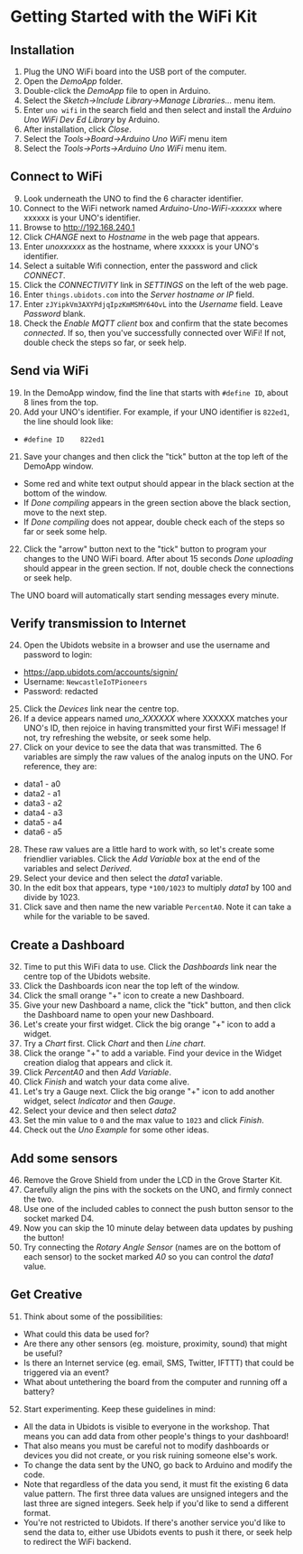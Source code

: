 Getting Started with the WiFi Kit
====================================

Installation
------------

1. Plug the UNO WiFi board into the USB port of the computer.
2. Open the _DemoApp_ folder.
3. Double-click the _DemoApp_ file to open in Arduino.
4. Select the _Sketch->Include Library->Manage Libraries..._ menu item.
5. Enter `uno wifi` in the search field and then select and install the _Arduino Uno WiFi Dev Ed Library_ by Arduino.
6. After installation, click _Close_.
7. Select the _Tools->Board->Arduino Uno WiFi_ menu item
8. Select the _Tools->Ports->Arduino Uno WiFi_ menu item.


Connect to WiFi
---------------

9. Look underneath the UNO to find the 6 character identifier.
10. Connect to the WiFi network named _Arduino-Uno-WiFi-xxxxxx_ where xxxxxx is your UNO's identifier.
11. Browse to http://192.168.240.1
12. Click _CHANGE_ next to _Hostname_ in the web page that appears.
13. Enter _unoxxxxxx_ as the hostname, where xxxxxx is your UNO's identifier.
14. Select a suitable Wifi connection, enter the password and click _CONNECT_.
15. Click the _CONNECTIVITY_ link in _SETTINGS_ on the left of the web page.
16. Enter `things.ubidots.com` into the _Server hostname or IP_ field.
17. Enter `zJYipkVm3AXYPdjqIpzKmMSMY64OvL` into the _Username_ field. Leave _Password_ blank.
18. Check the _Enable MQTT client_ box and confirm that the state becomes _connected_. If so, then you've successfully connected over WiFi! If not, double check the steps so far, or seek help.


Send via WiFi
-------------

19. In the DemoApp window, find the line that starts with `#define ID`, about 8 lines from the top.
20. Add your UNO's identifier. For example, if your UNO identifier is `822ed1`, the line should look like:
* `#define ID    822ed1`
21. Save your changes and then click the "tick" button at the top left of the DemoApp window.
* Some red and white text output should appear in the black section at the bottom of the window.
* If _Done compiling_ appears in the green section above the black section, move to the next step.
* If _Done compiling_ does not appear, double check each of the steps so far or seek some help.
22. Click the "arrow" button next to the "tick" button to program your changes to the UNO WiFi board. After about 15 seconds _Done uploading_ should appear in the green section. If not, double check the connections or seek help.

The UNO board will automatically start sending messages every minute.


Verify transmission to Internet
-------------------------------

24. Open the Ubidots website in a browser and use the username and password to login:
* https://app.ubidots.com/accounts/signin/
* Username: `NewcastleIoTPioneers`
* Password: redacted
25. Click the _Devices_ link near the centre top.
26. If a device appears named _uno_XXXXXX_ where XXXXXX matches your UNO's ID, then rejoice in having transmitted your first WiFi message! If not, try refreshing the website, or seek some help.
27. Click on your device to see the data that was transmitted. The 6 variables are simply the raw values of the analog inputs on the UNO. For reference, they are:
* data1 - a0
* data2 - a1
* data3 - a2
* data4 - a3
* data5 - a4
* data6 - a5
28. These raw values are a little hard to work with, so let's create some friendlier variables. Click the _Add Variable_ box at the end of the variables and select _Derived_.
29. Select your device and then select the _data1_ variable.
30. In the edit box that appears, type `*100/1023` to multiply _data1_ by 100 and divide by 1023.
31. Click save and then name the new variable `PercentA0`. Note it can take a while for the variable to be saved.


Create a Dashboard
------------------

32. Time to put this WiFi data to use. Click the _Dashboards_ link near the centre top of the Ubidots website.
33. Click the Dashboards icon near the top left of the window.
34. Click the small orange "+" icon to create a new Dashboard.
35. Give your new Dashboard a name, click the "tick" button, and then click the Dashboard name to open your new Dashboard.
36. Let's create your first widget. Click the big orange "+" icon to add a widget.
37. Try a _Chart_ first. Click _Chart_ and then _Line chart_.
38. Click the orange "+" to add a variable. Find your device in the Widget creation dialog that appears and click it.
39. Click _PercentA0_ and then _Add Variable_.
40. Click _Finish_ and watch your data come alive.
41. Let's try a Gauge next. Click the big orange "+" icon to add another widget, select _Indicator_ and then _Gauge_.
42. Select your device and then select _data2_
43. Set the min value to `0` and the max value to `1023` and click _Finish_.
45. Check out the _Uno Example_ for some other ideas.


Add some sensors
----------------

46. Remove the Grove Shield from under the LCD in the Grove Starter Kit.
47. Carefully align the pins with the sockets on the UNO, and firmly connect the two.
48. Use one of the included cables to connect the push button sensor to the socket marked D4.
49. Now you can skip the 10 minute delay between data updates by pushing the button!
50. Try connecting the _Rotary Angle Sensor_ (names are on the bottom of each sensor) to the socket marked _A0_ so you can control the _data1_ value.


Get Creative
------------

51. Think about some of the possibilities:
* What could this data be used for?
* Are there any other sensors (eg. moisture, proximity, sound) that might be useful?
* Is there an Internet service (eg. email, SMS, Twitter, IFTTT) that could be triggered via an event?
* What about untethering the board from the computer and running off a battery?
52. Start experimenting. Keep these guidelines in mind:
* All the data in Ubidots is visible to everyone in the workshop. That means you can add data from other people's things to your dashboard!
* That also means you must be careful not to modify dashboards or devices you did not create, or you risk ruining someone else's work.
* To change the data sent by the UNO, go back to Arduino and modify the code.
* Note that regardless of the data you send, it must fit the existing 6 data value pattern. The first three data values are unsigned integers and the last three are signed integers. Seek help if you'd like to send a different format.
* You're not restricted to Ubidots. If there's another service you'd like to send the data to, either use Ubidots events to push it there, or seek help to redirect the WiFi backend.
